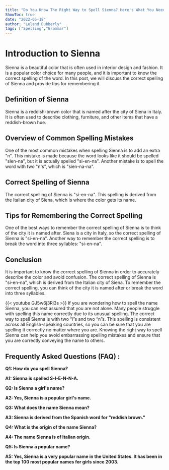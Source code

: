 ```yaml
---
title: "Do You Know The Right Way to Spell Sienna? Here's What You Need to Know!"
ShowToc: true 
date: "2022-05-18"
author: "Leland Dubberly" 
tags: ["Spelling","Grammar"]
---
```

# Introduction to Sienna

Sienna is a beautiful color that is often used in interior design and fashion. It is a popular color choice for many people, and it is important to know the correct spelling of the word. In this post, we will discuss the correct spelling of Sienna and provide tips for remembering it.

## Definition of Sienna

Sienna is a reddish-brown color that is named after the city of Siena in Italy. It is often used to describe clothing, furniture, and other items that have a reddish-brown hue. 

## Overview of Common Spelling Mistakes

One of the most common mistakes when spelling Sienna is to add an extra "n". This mistake is made because the word looks like it should be spelled "sien-na", but it is actually spelled "si-en-na". Another mistake is to spell the word with two "n's", which is "sien-na-na".

## Correct Spelling of Sienna

The correct spelling of Sienna is "si-en-na". This spelling is derived from the Italian city of Siena, which is where the color gets its name.

## Tips for Remembering the Correct Spelling

One of the best ways to remember the correct spelling of Sienna is to think of the city it is named after. Siena is a city in Italy, so the correct spelling of Sienna is "si-en-na". Another way to remember the correct spelling is to break the word into three syllables: "si-en-na".

## Conclusion

It is important to know the correct spelling of Sienna in order to accurately describe the color and avoid confusion. The correct spelling of Sienna is "si-en-na", which is derived from the Italian city of Siena. To remember the correct spelling, you can think of the city it is named after or break the word into three syllables.

{{< youtube GJ5w6j3Rl3s >}} 
If you are wondering how to spell the name Sienna, you can rest assured that you are not alone. Many people struggle with spelling this name correctly due to its unusual spelling. The correct way to spell Sienna is with two “i”s and two “n”s. This spelling is consistent across all English-speaking countries, so you can be sure that you are spelling it correctly no matter where you are. Knowing the right way to spell Sienna can help you avoid embarrassing spelling mistakes and ensure that you are correctly conveying the name to others.

## Frequently Asked Questions (FAQ) :
**Q1: How do you spell Sienna?**

**A1: Sienna is spelled S-I-E-N-N-A.**

**Q2: Is Sienna a girl's name?**

**A2: Yes, Sienna is a popular girl's name.**

**Q3: What does the name Sienna mean?**

**A3: Sienna is derived from the Spanish word for "reddish brown."**

**Q4: What is the origin of the name Sienna?**

**A4: The name Sienna is of Italian origin.**

**Q5: Is Sienna a popular name?**

**A5: Yes, Sienna is a very popular name in the United States. It has been in the top 100 most popular names for girls since 2003.**





